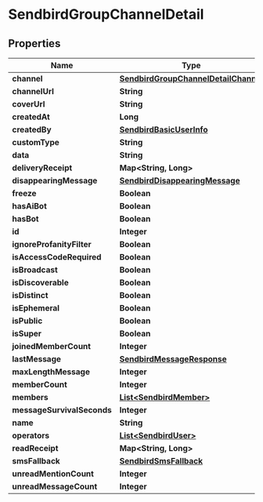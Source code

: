 

# SendbirdGroupChannelDetail


## Properties

| Name | Type | Description | Notes |
|------------ | ------------- | ------------- | -------------|
|**channel** | [**SendbirdGroupChannelDetailChannel**](SendbirdGroupChannelDetailChannel.md) |  |  [optional] |
|**channelUrl** | **String** |  |  |
|**coverUrl** | **String** |  |  [optional] |
|**createdAt** | **Long** |  |  [optional] |
|**createdBy** | [**SendbirdBasicUserInfo**](SendbirdBasicUserInfo.md) |  |  [optional] |
|**customType** | **String** |  |  [optional] |
|**data** | **String** |  |  [optional] |
|**deliveryReceipt** | **Map&lt;String, Long&gt;** |  |  [optional] |
|**disappearingMessage** | [**SendbirdDisappearingMessage**](SendbirdDisappearingMessage.md) |  |  [optional] |
|**freeze** | **Boolean** |  |  [optional] |
|**hasAiBot** | **Boolean** |  |  [optional] |
|**hasBot** | **Boolean** |  |  [optional] |
|**id** | **Integer** |  |  [optional] |
|**ignoreProfanityFilter** | **Boolean** |  |  [optional] |
|**isAccessCodeRequired** | **Boolean** |  |  [optional] |
|**isBroadcast** | **Boolean** |  |  [optional] |
|**isDiscoverable** | **Boolean** |  |  [optional] |
|**isDistinct** | **Boolean** |  |  [optional] |
|**isEphemeral** | **Boolean** |  |  [optional] |
|**isPublic** | **Boolean** |  |  [optional] |
|**isSuper** | **Boolean** |  |  [optional] |
|**joinedMemberCount** | **Integer** |  |  [optional] |
|**lastMessage** | [**SendbirdMessageResponse**](SendbirdMessageResponse.md) |  |  [optional] |
|**maxLengthMessage** | **Integer** |  |  [optional] |
|**memberCount** | **Integer** |  |  [optional] |
|**members** | [**List&lt;SendbirdMember&gt;**](SendbirdMember.md) |  |  [optional] |
|**messageSurvivalSeconds** | **Integer** |  |  [optional] |
|**name** | **String** |  |  [optional] |
|**operators** | [**List&lt;SendbirdUser&gt;**](SendbirdUser.md) |  |  [optional] |
|**readReceipt** | **Map&lt;String, Long&gt;** |  |  [optional] |
|**smsFallback** | [**SendbirdSmsFallback**](SendbirdSmsFallback.md) |  |  [optional] |
|**unreadMentionCount** | **Integer** |  |  [optional] |
|**unreadMessageCount** | **Integer** |  |  [optional] |



